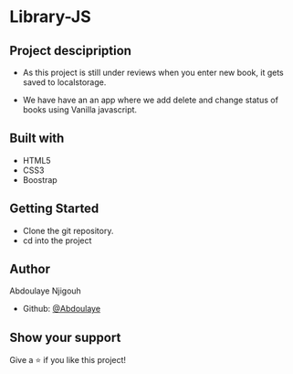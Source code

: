 # Library-JS

## Project descipription

- As this project is still under reviews when you enter new book, it gets saved to localstorage.

- We have have an an app where we add delete and change status of books using Vanilla javascript.

## Built with

- HTML5
- CSS3
- Boostrap

## Getting Started

- Clone the git repository.
- cd into the project

## Author

Abdoulaye Njigouh

- Github: [@Abdoulaye](https://github.com/Abdoulaye-Thespy)


## Show your support

Give a ⭐️ if you like this project!
